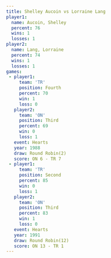 ```yaml
---
title: Shelley Aucoin vs Lorraine Lang
player1:               
  name: Aucoin, Shelley
  percent: 76          
  wins: 1              
  losses: 1            
player2:               
  name: Lang, Lorraine 
  percent: 74          
  wins: 1              
  losses: 1            
games:
 - player1:          
     team: 'TR'      
     position: Fourth
     percent: 70     
     win: 1          
     loss: 0         
   player2:         
     team: 'ON'     
     position: Third
     percent: 69    
     win: 0         
     loss: 1        
   event: Hearts       
   year: 1988          
   draw: Round Robin(2)
   score: ON 6 - TR 7  
 - player1:          
     team: 'TR'      
     position: Second
     percent: 85     
     win: 0          
     loss: 1         
   player2:         
     team: 'ON'     
     position: Third
     percent: 83    
     win: 1         
     loss: 0        
   event: Hearts        
   year: 1991           
   draw: Round Robin(12)
   score: ON 13 - TR 1  
---
```

